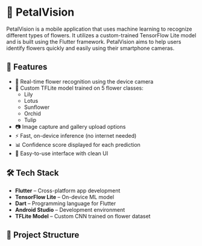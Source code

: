 # 🌸 PetalVision

PetalVision is a mobile application that uses machine learning to recognize different types of flowers. It utilizes a custom-trained TensorFlow Lite model and is built using the Flutter framework. PetalVision aims to help users identify flowers quickly and easily using their smartphone cameras.

## 📱 Features

- 🌼 Real-time flower recognition using the device camera
- 🧠 Custom TFLite model trained on 5 flower classes:
  - Lily
  - Lotus
  - Sunflower
  - Orchid
  - Tulip
- 📷 Image capture and gallery upload options
- ⚡ Fast, on-device inference (no internet needed)
- 📊 Confidence score displayed for each prediction
- 🧩 Easy-to-use interface with clean UI

## 🛠️ Tech Stack

- **Flutter** – Cross-platform app development
- **TensorFlow Lite** – On-device ML model
- **Dart** – Programming language for Flutter
- **Android Studio** – Development environment
- **TFLite Model** – Custom CNN trained on flower dataset

## 📂 Project Structure



